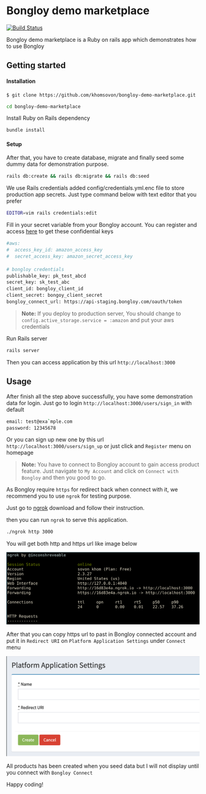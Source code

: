 # Bongloy demo marketplace
[![Build Status](https://travis-ci.org/khomsovon/bongloy-demo-marketplace.svg?branch=master)](https://travis-ci.org/khomsovon/bongloy-demo-marketplace)

Bongloy demo marketplace is a Ruby on rails app which demonstrates how to use Bongloy

## Getting started

#### Installation

    $ git clone https://github.com/khomsovon/bongloy-demo-marketplace.git
  ```sh
  cd bongloy-demo-marketplace
  ```
  Install Ruby on Rails dependency
  ```sh
  bundle install
  ```
#### Setup
  After that, you have to create database, migrate and finally seed some dummy data for demonstration purpose.
  ```sh
  rails db:create && rails db:migrate && rails db:seed
  ```

We use Rails credentials added config/credentials.yml.enc file to store production app secrets. Just type command below with text editor that you prefer

```bash
EDITOR=vim rails credentials:edit
```

Fill in your secret variable from your Bongloy account.
You can register and access [here](https://staging-sandbox.bongloy.com) to get these confidential keys
```sh
#aws:
#  access_key_id: amazon_access_key
#  secret_access_key: amazon_secret_access_key

# bongloy credentials
publishable_key: pk_test_abcd
secret_key: sk_test_abc
client_id: bongloy_client_id
client_secret: bongoy_client_secret
bongloy_connect_url: https://api-staging.bongloy.com/oauth/token
```
> **Note:** If you deploy to production server, You should change to `config.active_storage.service = :amazon` and put your aws credentials

Run Rails server
```sh
rails server
```
Then you can access application by this url `http://localhost:3000`

## Usage

After finish all the step above successfully, you have some demonstration data for login.
Just go to login `http://localhost:3000/users/sign_in` with default

```sh
email: test@exa`mple.com
password: 12345678
```
Or you can sign up new one by this url `http://localhost:3000/users/sign_up` or just click and `Register` menu on homepage

> **Note:** You have to connect to Bongloy account to gain access product feature.
Just navigate to `My Account` and click on  `Connect with Bongloy` and then you good to go.

As Bongloy require `https` for redirect back when connect with it, we recommend you to use `ngrok` for testing purpose.

Just go to [ngrok](https://ngrok.com) download and follow their instruction.

then you can run `ngrok` to serve this application.

```sh
./ngrok http 3000
```

You will get both http and https url like image below

<img src="app/assets/images/screenshots/ngrok.png" width="600">

After that you can copy https url to past in Bongloy connected account and put it in `Redirect URI` on `Platform Application Settings` under `Connect` menu

<img src="app/assets/images/screenshots/redirect_url.png" width="600">

All products has been created when you seed data but I will not display until you connect with `Bongloy Connect`

Happy coding!

